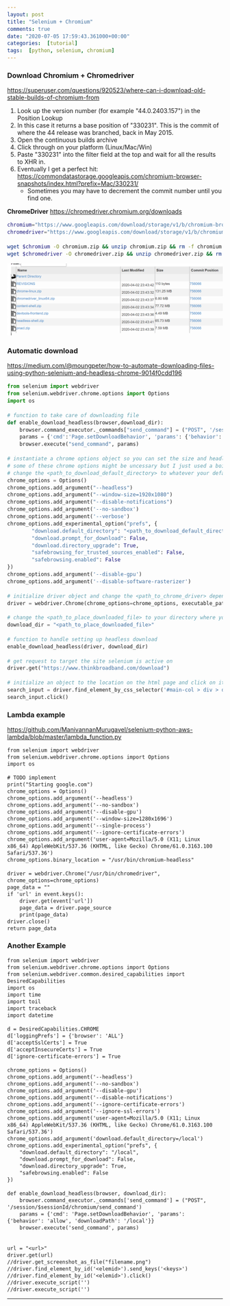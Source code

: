 ```yaml
---
layout: post
title: "Selenium + Chromium"
comments: true
date: "2020-07-05 17:59:43.361000+00:00"
categories:  [tutorial]
tags:  [python, selenium, chromium]
---
```




### Download Chromium + Chromedriver

https://superuser.com/questions/920523/where-can-i-download-old-stable-builds-of-chromium-from

1. Look up the version number (for example "44.0.2403.157") in the Position Lookup
2. In this case it returns a base position of "330231". This is the commit of where the 44 release was branched, back in May 2015.
3. Open the continuous builds archive
4. Click through on your platform (Linux/Mac/Win)
5. Paste "330231" into the filter field at the top and wait for all the results to XHR in.
6. Eventually I get a perfect hit: https://commondatastorage.googleapis.com/chromium-browser-snapshots/index.html?prefix=Mac/330231/
    * Sometimes you may have to decrement the commit number until you find one.
    
**ChromeDriver**
https://chromedriver.chromium.org/downloads

```bash
chromium="https://www.googleapis.com/download/storage/v1/b/chromium-browser-snapshots/o/Linux_x64%2F756066%2Fchrome-linux.zip?generation=1585871012733067&alt=media"
chromedriver="https://www.googleapis.com/download/storage/v1/b/chromium-browser-snapshots/o/Linux_x64%2F756066%2Fchromedriver_linux64.zip?generation=1585871017688644&alt=media"

wget $chromium -O chromium.zip && unzip chromium.zip && rm -f chromium.zip
wget $chromedriver -O chromedriver.zip && unzip chromedriver.zip && rm -f chromedriver.zip
```

![](/assets/img/yHL_uogAP_d1b1afee62cc0a5ee35ad25c09de6b2d.png)


### Automatic download

https://medium.com/@moungpeter/how-to-automate-downloading-files-using-python-selenium-and-headless-chrome-9014f0cdd196
```python
from selenium import webdriver
from selenium.webdriver.chrome.options import Options
import os

# function to take care of downloading file
def enable_download_headless(browser,download_dir):
    browser.command_executor._commands["send_command"] = ("POST", '/session/$sessionId/chromium/send_command')
    params = {'cmd':'Page.setDownloadBehavior', 'params': {'behavior': 'allow', 'downloadPath': download_dir}}
    browser.execute("send_command", params)

# instantiate a chrome options object so you can set the size and headless preference
# some of these chrome options might be uncessary but I just used a boilerplate
# change the <path_to_download_default_directory> to whatever your default download folder is located
chrome_options = Options()
chrome_options.add_argument("--headless")
chrome_options.add_argument("--window-size=1920x1080")
chrome_options.add_argument("--disable-notifications")
chrome_options.add_argument('--no-sandbox')
chrome_options.add_argument('--verbose')
chrome_options.add_experimental_option("prefs", {
        "download.default_directory": "<path_to_download_default_directory>",
        "download.prompt_for_download": False,
        "download.directory_upgrade": True,
        "safebrowsing_for_trusted_sources_enabled": False,
        "safebrowsing.enabled": False
})
chrome_options.add_argument('--disable-gpu')
chrome_options.add_argument('--disable-software-rasterizer')

# initialize driver object and change the <path_to_chrome_driver> depending on your directory where your chromedriver should be
driver = webdriver.Chrome(chrome_options=chrome_options, executable_path="<path_to_chrome_driver>")

# change the <path_to_place_downloaded_file> to your directory where you would like to place the downloaded file
download_dir = "<path_to_place_downloaded_file>"

# function to handle setting up headless download
enable_download_headless(driver, download_dir)

# get request to target the site selenium is active on
driver.get("https://www.thinkbroadband.com/download")

# initialize an object to the location on the html page and click on it to download
search_input = driver.find_element_by_css_selector('#main-col > div > div > div:nth-child(8) > p:nth-child(1) > a > img')
search_input.click()
```

### Lambda example

https://github.com/ManivannanMurugavel/selenium-python-aws-lambda/blob/master/lambda_function.py

```python3
from selenium import webdriver
from selenium.webdriver.chrome.options import Options
import os

# TODO implement
print("Starting google.com")
chrome_options = Options()
chrome_options.add_argument('--headless')
chrome_options.add_argument('--no-sandbox')
chrome_options.add_argument('--disable-gpu')
chrome_options.add_argument('--window-size=1280x1696')
chrome_options.add_argument('--single-process')
chrome_options.add_argument('--ignore-certificate-errors')
chrome_options.add_argument('user-agent=Mozilla/5.0 (X11; Linux x86_64) AppleWebKit/537.36 (KHTML, like Gecko) Chrome/61.0.3163.100 Safari/537.36')
chrome_options.binary_location = "/usr/bin/chromium-headless"

driver = webdriver.Chrome("/usr/bin/chromedriver", chrome_options=chrome_options)
page_data = ""
if 'url' in event.keys():
    driver.get(event['url'])
    page_data = driver.page_source
    print(page_data)
driver.close()
return page_data
```


### Another Example
```python3
from selenium import webdriver
from selenium.webdriver.chrome.options import Options
from selenium.webdriver.common.desired_capabilities import DesiredCapabilities
import os
import time
import toil
import traceback
import datetime

d = DesiredCapabilities.CHROME
d['loggingPrefs'] = {'browser': 'ALL'}
d['acceptSslCerts'] = True
d['acceptInsecureCerts'] = True
d['ignore-certificate-errors'] = True

chrome_options = Options()
chrome_options.add_argument('--headless')
chrome_options.add_argument('--no-sandbox')
chrome_options.add_argument('--disable-gpu')
chrome_options.add_argument('--disable-notifications')
chrome_options.add_argument('--ignore-certificate-errors')
chrome_options.add_argument('--ignore-ssl-errors')
chrome_options.add_argument('user-agent=Mozilla/5.0 (X11; Linux x86_64) AppleWebKit/537.36 (KHTML, like Gecko) Chrome/61.0.3163.100 Safari/537.36')
chrome_options.add_argument('download.default_directory=/local')
chrome_options.add_experimental_option("prefs", {
    "download.default_directory": "/local",
    "download.prompt_for_download": False,
    "download.directory_upgrade": True,
    "safebrowsing.enabled": False
})

def enable_download_headless(browser, download_dir):
    browser.command_executor._commands['send_command'] = ("POST", '/session/$sessionId/chromium/send_command')
    params = {'cmd': 'Page.setDownloadBehavior', 'params': {'behavior': 'allow', 'downloadPath': '/local'}}
    browser.execute('send_command', params)
    
    
url = "<url>"
driver.get(url)
//driver.get_screenshot_as_file("filename.png")
//driver.find_element_by_id('<elemid>').send_keys('<keys>')
//driver.find_element_by_id('<elemid>').click()
//driver.execute_script('')
//driver.execute_script('')
```









*** 
